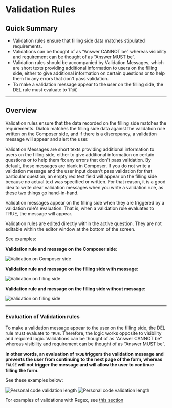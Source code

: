 # Validation Rules

## Quick Summary

* Validation rules ensure that filling side data matches stipulated requirements. 
* Validations can be thought of as “Answer CANNOT be” whereas visibility and requirement can be thought of as “Answer MUST be”.
* Validation rules should be accompanied by Validation Messages, which are short texts providing additional information to users on the filling side, either to give additional information on certain questions or to help them fix any errors that don't pass validation.
* To make a validation message appear to the user on the filling side, the DEL rule must evaluate to `TRUE`

---

## Overview

Validation rules ensure that the data recorded on the filling side matches the requirements. Dialob matches the filling side data against the validation rule written on the Composer side, and if there is a discrepancy, a validation message will appear and alert the user.  

Validation Messages are short texts providing additional information to users on the filling side, either to give additional information on certain questions or to help them fix any errors that don't pass validation. By default, these messages are blank in Composer. If you do not write a validation message and the user input doesn't pass validation for that particular question, an empty red text field will appear on the filling side because no actual text was specified or written. For that reason, it is a good idea to write clear validation messages when you write a validation rule, as these two things go hand-in-hand. 

Validation messages appear on the filling side when they are triggered by a validation rule's evaluation: That is, when a validation rule evaluates to TRUE, the message will appear. 

Validation rules are edited directly within the active question. They are not editable within the editor window at the bottom of the screen.


See examples:

**Validation rule and message on the Composer side:**

![Validation on Composer side](logic/validation-composer-side.png)

**Validation rule and message on the filling side with message:**

![Validation on filling side](logic/validation-filling-side1.png)

**Validation rule and message on the filling side without message:**

![Validation on filling side](logic/validation-filling-side2.png)

---

### Evaluation of Validation rules

To make a validation message appear to the user on the filling side, the DEL rule must evaluate to `TRUE`.  Therefore, the logic works opposite to visibility and required logic. Validations can be thought of as “Answer CANNOT be” whereas visibility and requirement can be thought of as “Answer MUST be”.

**In other words, an evaluation of `TRUE` triggers the validation message and prevents the user from continuing to the next page of the form, whereas `FALSE` will not trigger the message and will allow the user to continue filling the form.**

See these examples below:  

![Personal code validation length](logic/personal-code-validation.png)
![Personal code validation length](logic/personal-code-validation2.png)

For examples of validations with Regex, see [this section](https://docs.dialob.io/introduction/regular-expressions/#input-regex)